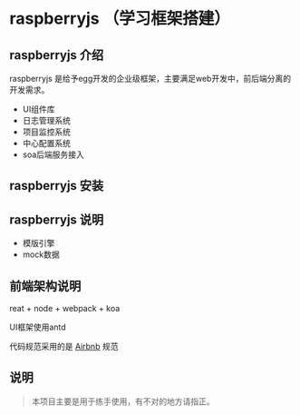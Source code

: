 # raspberryjs （学习框架搭建）

## raspberryjs 介绍

raspberryjs 是给予egg开发的企业级框架，主要满足web开发中，前后端分离的开发需求。

* UI组件库
* 日志管理系统
* 项目监控系统
* 中心配置系统
* soa后端服务接入

## raspberryjs 安装


## raspberryjs 说明

* 模版引擎
* mock数据


## 前端架构说明

reat + node + webpack + koa

UI框架使用antd

代码规范采用的是 [Airbnb](https://github.com/yuche/javascript) 规范

## 说明
> 本项目主要是用于练手使用，有不对的地方请指正。